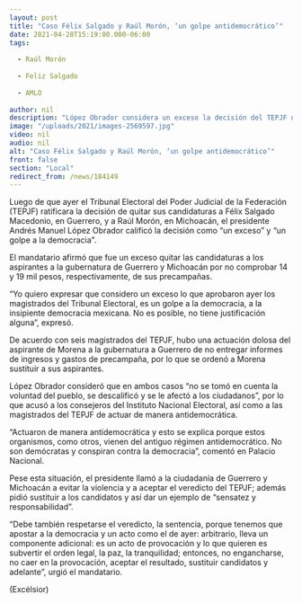 ```yaml
---
layout: post
title: "Caso Félix Salgado y Raúl Morón, ‘un golpe antidemocrático’"
date: 2021-04-28T15:19:00.000-06:00
tags:
  
  - Raúl Morón
  
  - Feliz Salgado
  
  - AMLO
  
author: nil
description: "López Obrador considera un exceso la decisión del TEPJF de quitar candidaturas a precandidatos de Guerrero y Michoacán; pide no caer en la violencia y sustituir a aspirantes"
image: "/uploads/2021/images-2569597.jpg"
video: nil
audio: nil
alt: "Caso Félix Salgado y Raúl Morón, ‘un golpe antidemocrático’"
front: false
section: "Local"
redirect_from: /news/184149
---
```


Luego de que ayer el Tribunal Electoral del Poder Judicial de la Federación (TEPJF) ratificara la decisión de quitar sus candidaturas a Félix  Salgado Macedonio, en Guerrero, y a Raúl Morón, en Michoacán, el presidente Andrés Manuel López Obrador calificó la decisión como “un exceso” y “un golpe a la democracia".

El mandatario afirmó que fue un exceso quitar las candidaturas a los aspirantes a la gubernatura de Guerrero y Michoacán por no comprobar 14 y 19 mil pesos, respectivamente, de sus precampañas.

“Yo quiero expresar que considero un exceso lo que aprobaron ayer los magistrados del Tribunal Electoral, es un golpe a la democracia, a la insipiente democracia mexicana. No es posible, no tiene justificación alguna”, expresó.

De acuerdo con seis magistrados del TEPJF, hubo una actuación dolosa del aspirante de Morena a la gubernatura a Guerrero de no entregar informes de ingresos y gastos de precampaña, por lo que se ordenó a Morena sustituir a sus aspirantes.

López Obrador consideró que en ambos casos “no se tomó en cuenta la voluntad del pueblo, se descalificó y se le afectó a los ciudadanos”, por lo que acusó a los consejeros del Instituto Nacional Electoral, así como a las magistrados del TEPJF de actuar de manera antidemocrática.

“Actuaron de manera antidemocrática y esto se explica porque estos organismos, como otros, vienen del antiguo régimen antidemocrático. No son demócratas y conspiran contra la democracia”, comentó en Palacio Nacional.

Pese esta situación, el presidente llamó a la ciudadanía de Guerrero y Michoacán a evitar la violencia y a aceptar el veredicto del TEPJF; además pidió sustituir a los candidatos y así dar un ejemplo de “sensatez y responsabilidad”.

“Debe también respetarse el veredicto, la sentencia, porque tenemos que apostar a la democracia y un acto como el de ayer: arbitrario, lleva un componente adicional: es un acto de provocación y lo que quieren es subvertir el orden legal, la paz, la tranquilidad; entonces, no engancharse, no caer en la provocación, aceptar el resultado, sustituir candidatos y adelante”, urgió el mandatario.

(Excélsior)